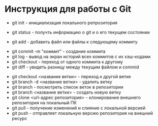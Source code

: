 # Инструкция для работы с Git
* git init - инициализация локального репрозитория
+ git status - получть информацию о git и о его текущем состоянии
- git add - добавить файл или файлы к следующему коммиту
* git commit -m "коммит" - создание коммита 
* git log - вывод на экран историй всех коммитов с их хэш-кодами
* git checkout - переход от одного коммита к другому
* git diff - увидеть разницу между текущим файлом и commid
+ git checkout <название ветки> - переход к другой ветке
+ git branch -d <название ветки> - удалить ветку
+ git branch - посмотреть список веток в репозитории
+ git branch <название ветки> - создать новую ветку
+ git clone <url-адрес репозитория> - клонирование внешнего репозитория на локальный ПК
+ git pull - получение изменений и слияние с локальной версией
+ git push - отправляет локальную версию репозитория на внешний ресурс